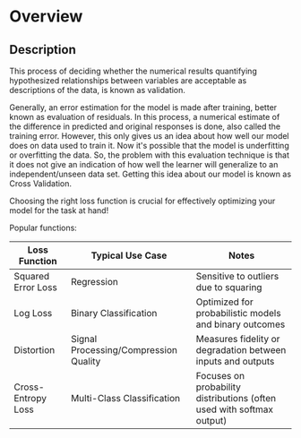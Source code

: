 # Overview

## Description

This process of deciding whether the numerical results quantifying hypothesized relationships between variables are acceptable as descriptions of the data, is known as validation.

Generally, an error estimation for the model is made after training, better known as evaluation of residuals.
In this process, a numerical estimate of the difference in predicted and original responses is done, also called the training error.
However, this only gives us an idea about how well our model does on data used to train it.
Now it's possible that the model is underfitting or overfitting the data. So, the problem with this evaluation technique is that it does not give an indication of how well the learner will generalize to an independent/unseen data set. Getting this idea about our model is known as Cross Validation.

Choosing the right loss function is crucial for effectively optimizing your model for the task at hand!

Popular functions:

| Loss Function      | Typical Use Case                      | Notes                                                                 |
|--------------------|---------------------------------------|-----------------------------------------------------------------------|
| Squared Error Loss | Regression                            | Sensitive to outliers due to squaring                                 |
| Log Loss           | Binary Classification                 | Optimized for probabilistic models and binary outcomes                |
| Distortion         | Signal Processing/Compression Quality | Measures fidelity or degradation between inputs and outputs           |
| Cross-Entropy Loss | Multi-Class Classification            | Focuses on probability distributions (often used with softmax output) |
